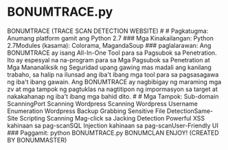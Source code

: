 # BONUMTRACE.py
BONUMTRACE (TRACE SCAN DETECTION WEBSITE)  # # Pagkatugma:  Anumang platform gamit ang Python 2.7 ### Mga Kinakailangan: Python 2.7Modules (kasama): Colorama, MagandaSoup  ### paglalarawan: Ang BONUMTRACE ay isang All-In-One Tool para sa Pagsubok sa Penetration.  Ito ay espesyal na na-program para sa Mga Pagsubok sa Penetration at Mga Mananaliksik ng Seguridad upang gawing mas madali ang kanilang trabaho, sa halip na ilunsad ang iba't ibang mga tool para sa pagsasagawa ng iba't ibang gawain.  Ang BONUMTRACE ay nagbibigay ng maraming mga zv at mga tampok ng pagtuklas na nagtitipon ng impormasyon sa target at nakakahanap ng iba't ibang mga bahid dito.  # # Mga Tampok:  Sub-domain ScanningPort Scanning Wordpress Scanning Wordpress Username Enumeration Wordpress Backup Grabbing Sensitive File DetectionSame-Site Scripting Scanning Mag-click sa Jacking Detection Powerful XSS kahinaan sa pag-scanSQL Injection kahinaan sa pag-scanUser-Friendly UI  ### Paggamit: python BONUMTRACE.py  BONUMCLAN ENJOY! (CREATED BY BONUMMASTER)
